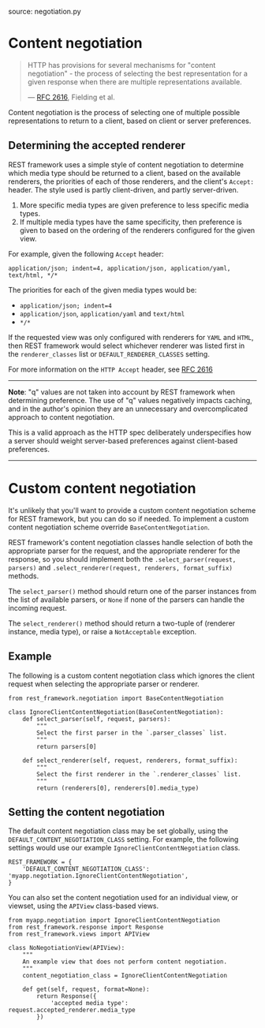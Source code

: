 source: negotiation.py

# Content negotiation

> HTTP has provisions for several mechanisms for "content negotiation" - the process of selecting the best representation for a given response when there are multiple representations available.
>
> &mdash; [RFC 2616][cite], Fielding et al.

[cite]: https://www.w3.org/Protocols/rfc2616/rfc2616-sec12.html

Content negotiation is the process of selecting one of multiple possible representations to return to a client, based on client or server preferences.

## Determining the accepted renderer

REST framework uses a simple style of content negotiation to determine which media type should be returned to a client, based on the available renderers, the priorities of each of those renderers, and the client's `Accept:` header.  The style used is partly client-driven, and partly server-driven.

1. More specific media types are given preference to less specific media types.
2. If multiple media types have the same specificity, then preference is given to based on the ordering of the renderers configured for the given view.

For example, given the following `Accept` header:

    application/json; indent=4, application/json, application/yaml, text/html, */*

The priorities for each of the given media types would be:

* `application/json; indent=4`
* `application/json`, `application/yaml` and `text/html`
* `*/*`

If the requested view was only configured with renderers for `YAML` and `HTML`, then REST framework would select whichever renderer was listed first in the `renderer_classes` list or `DEFAULT_RENDERER_CLASSES` setting.

For more information on the `HTTP Accept` header, see [RFC 2616][accept-header]

---

**Note**: "q" values are not taken into account by REST framework when determining preference.  The use of "q" values negatively impacts caching, and in the author's opinion they are an unnecessary and overcomplicated approach to content negotiation.

This is a valid approach as the HTTP spec deliberately underspecifies how a server should weight server-based preferences against client-based preferences.

---

# Custom content negotiation

It's unlikely that you'll want to provide a custom content negotiation scheme for REST framework, but you can do so if needed.  To implement a custom content negotiation scheme override `BaseContentNegotiation`.

REST framework's content negotiation classes handle selection of both the appropriate parser for the request, and the appropriate renderer for the response, so you should implement both the `.select_parser(request, parsers)` and `.select_renderer(request, renderers, format_suffix)` methods.

The `select_parser()` method should return one of the parser instances from the list of available parsers, or `None` if none of the parsers can handle the incoming request.

The `select_renderer()` method should return a two-tuple of (renderer instance, media type), or raise a `NotAcceptable` exception.

## Example

The following is a custom content negotiation class which ignores the client
request when selecting the appropriate parser or renderer.

    from rest_framework.negotiation import BaseContentNegotiation

    class IgnoreClientContentNegotiation(BaseContentNegotiation):
        def select_parser(self, request, parsers):
            """
            Select the first parser in the `.parser_classes` list.
            """
            return parsers[0]

        def select_renderer(self, request, renderers, format_suffix):
            """
            Select the first renderer in the `.renderer_classes` list.
            """
            return (renderers[0], renderers[0].media_type)

## Setting the content negotiation

The default content negotiation class may be set globally, using the `DEFAULT_CONTENT_NEGOTIATION_CLASS` setting.  For example, the following settings would use our example `IgnoreClientContentNegotiation` class.

    REST_FRAMEWORK = {
        'DEFAULT_CONTENT_NEGOTIATION_CLASS': 'myapp.negotiation.IgnoreClientContentNegotiation',
    }

You can also set the content negotiation used for an individual view, or viewset, using the `APIView` class-based views.

	from myapp.negotiation import IgnoreClientContentNegotiation
    from rest_framework.response import Response
    from rest_framework.views import APIView

    class NoNegotiationView(APIView):
        """
        An example view that does not perform content negotiation.
        """
        content_negotiation_class = IgnoreClientContentNegotiation

        def get(self, request, format=None):
            return Response({
                'accepted media type': request.accepted_renderer.media_type
            })

[accept-header]: https://www.w3.org/Protocols/rfc2616/rfc2616-sec14.html
